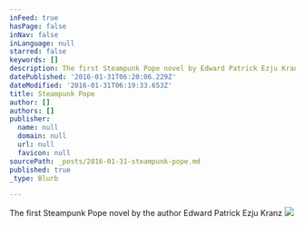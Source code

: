 ```yaml
---
inFeed: true
hasPage: false
inNav: false
inLanguage: null
starred: false
keywords: []
description: The first Steampunk Pope novel by Edward Patrick Ezju Kranz
datePublished: '2016-01-31T06:20:06.229Z'
dateModified: '2016-01-31T06:19:33.653Z'
title: Steampunk Pope
author: []
authors: []
publisher:
  name: null
  domain: null
  url: null
  favicon: null
sourcePath: _posts/2016-01-31-steampunk-pope.md
published: true
_type: Blurb

---
```

The first Steampunk Pope novel by the author Edward Patrick Ezju Kranz
![](https://the-grid-user-content.s3-us-west-2.amazonaws.com/016d4bc3-cc2a-4012-8a32-4b86b11a3ce4.jpg)